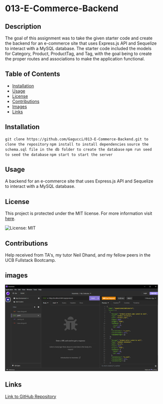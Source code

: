 # 013-E-Commerce-Backend

## Description

The goal of this assignment was to take the given starter code and create the backend for an e-commerce site that uses Express.js API and Sequelize to interact with a MySQL database. The starter code included the models for Category, Product, ProductTag, and Tag, with the goal being to create the proper routes and associations to make the application functional.
 
## Table of Contents

- [Installation](#installation)
- [Usage](#usage)
- [License](#license)
- [Contributions](#contributions)
- [Images](#images)
- [Links](#links)

## Installation

`git clone https://github.com/Gagucci/013-E-Commerce-Backend.git to clone the repository`
`npm install to install dependencies`
`source the schema.sql file in the db folder to create the database`
`npm run seed to seed the database`
`npm start to start the server`

## Usage

A backend for an e-commerce site that uses Express.js API and Sequelize to interact with a MySQL database.

## License

This project is protected under the MIT license.
For more information visit [here](https://opensource.org/licenses/MIT).

![License: MIT](https://img.shields.io/badge/License-MIT-yellow.svg)

## Contributions

Help received from TA's, my tutor Neil Dhand, and my fellow peers in the UCB Fullstack Bootcamp.

## images

![Screenshot of Insomnia](./images/insomnia.png)

## Links

[Link to GitHub Repository](https://github.com/Gagucci/013-E-Commerce-Backend.git)